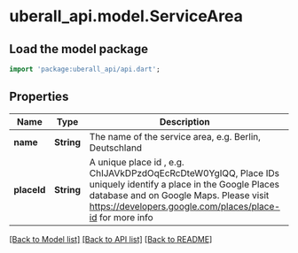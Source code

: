 # uberall_api.model.ServiceArea

## Load the model package
```dart
import 'package:uberall_api/api.dart';
```

## Properties
Name | Type | Description | Notes
------------ | ------------- | ------------- | -------------
**name** | **String** | The name of the service area, e.g. Berlin, Deutschland | 
**placeId** | **String** | A unique place id , e.g. ChIJAVkDPzdOqEcRcDteW0YgIQQ, Place IDs uniquely identify a place in the Google Places database and on Google Maps. Please visit https://developers.google.com/places/place-id for more info | 

[[Back to Model list]](../README.md#documentation-for-models) [[Back to API list]](../README.md#documentation-for-api-endpoints) [[Back to README]](../README.md)


